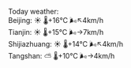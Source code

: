 Today weather:  
Beijing: ☀️   🌡️+16°C 🌬️↖4km/h  
Tianjin: ☀️   🌡️+15°C 🌬️→7km/h  
Shijiazhuang: ☀️   🌡️+14°C 🌬️↖4km/h  
Tangshan: ⛅️  🌡️+10°C 🌬️→4km/h  
